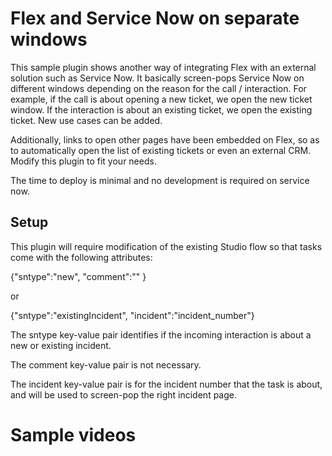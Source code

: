 # Flex and Service Now on separate windows

This sample plugin shows another way of integrating Flex with an external solution such as Service Now. It basically screen-pops Service Now on different windows depending on the reason for the call / interaction. For example, if the call is about opening a new ticket, we open the new ticket window. If the interaction is about an existing ticket, we open the existing ticket. New use cases can be added.

Additionally, links to open other pages have been embedded on Flex, so as to automatically open the list of existing tickets or even an external CRM. Modify this plugin to fit your needs.

The time to deploy is minimal and no development is required on service now.

## Setup
 
This plugin will require modification of the existing Studio flow so that tasks come with the following attributes:

{"sntype":"new", "comment":"" } 

or 

{"sntype":"existingIncident", "incident":"incident_number"}


The sntype key-value pair identifies if the incoming interaction is about a new or existing incident.

The comment key-value pair is not necessary.

The incident key-value pair is for the incident number that the task is about, and will be used to screen-pop the right incident page.

# Sample videos



